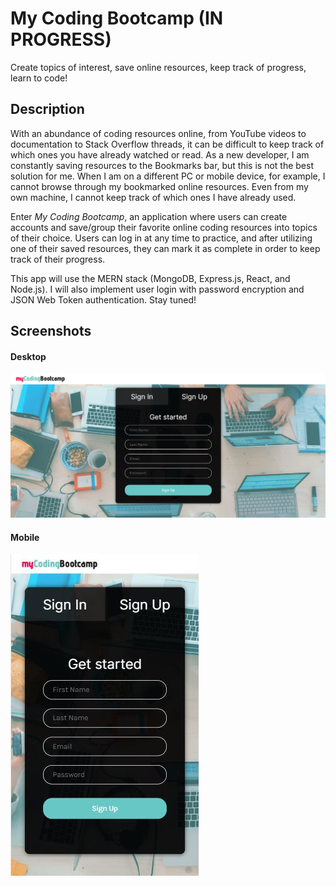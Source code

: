 # My Coding Bootcamp (IN PROGRESS)

Create topics of interest, save online resources, keep track of progress, learn to code!

## Description

With an abundance of coding resources online, from YouTube videos to documentation to Stack Overflow threads, it can be difficult to keep track of which ones you have already watched or read. As a new developer, I am constantly saving resources to the Bookmarks bar, but this is not the best solution for me. When I am on a different PC or mobile device, for example, I cannot browse through my bookmarked online resources. Even from my own machine, I cannot keep track of which ones I have already used.

Enter _My Coding Bootcamp_, an application where users can create accounts and save/group their favorite online coding resources into topics of their choice. Users can log in at any time to practice, and after utilizing one of their saved resources, they can mark it as complete in order to keep track of their progress.

This app will use the MERN stack (MongoDB, Express.js, React, and Node.js). I will also implement user login with password encryption and JSON Web Token authentication. Stay tuned!

## Screenshots

#### Desktop

![Desktop version](client/src/images/MyCodingBootcampScreenshot.png)

#### Mobile

![Mobile version](client/src/images/MyCodingBootcampScreenshotMobile.png)
